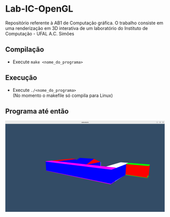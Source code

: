 # Lab-IC-OpenGL
Repositório referente à AB1 de Computação gráfica. O trabalho consiste em uma renderização em 3D interativa de um laboratório do Instituto de Computação - UFAL A.C. Simões

## Compilação
* Execute ```make <nome_do_programa>```

## Execução
* Execute ```./<nome_do_programa>```  
(No momento o makefile só compila para Linux)

## Programa até então

![Alt text](imgs/Cena.png "Cena")
